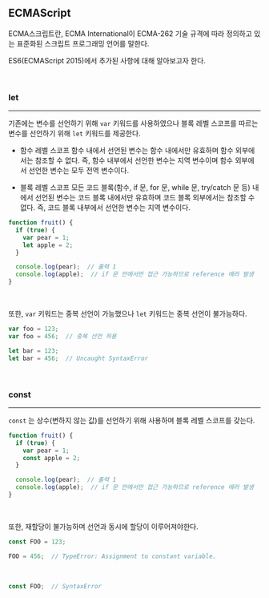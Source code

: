 ## ECMAScript

ECMA스크립트란, ECMA International이 ECMA-262 기술 규격에 따라 정의하고 있는 표준화된 스크립트 프로그래밍 언어를 말한다.

ES6(ECMAScript 2015)에서 추가된 사항에 대해 알아보고자 한다.


<br>

### let
---

기존에는 변수를 선언하기 위해 `var` 키워드를 사용하였으나 블록 레벨 스코프를 따르는 변수를 선언하기 위해 `let` 키워드를 제공한다.

- 함수 레벨 스코프
함수 내에서 선언된 변수는 함수 내에서만 유효하며 함수 외부에서는 참조할 수 없다. 즉, 함수 내부에서 선언한 변수는 지역 변수이며 함수 외부에서 선언한 변수는 모두 전역 변수이다.

- 블록 레벨 스코프
모든 코드 블록(함수, if 문, for 문, while 문, try/catch 문 등) 내에서 선언된 변수는 코드 블록 내에서만 유효하며 코드 블록 외부에서는 참조할 수 없다. 즉, 코드 블록 내부에서 선언한 변수는 지역 변수이다.

```javascript
function fruit() {
  if (true) {
    var pear = 1;
    let apple = 2;
  }

  console.log(pear);  // 출력 1
  console.log(apple);  // if 문 안에서만 접근 가능하므로 reference 에러 발생
}
```

<br>

또한, `var` 키워드는 중복 선언이 가능했으나 `let` 키워드는 중복 선언이 불가능하다.

```javascript
var foo = 123;
var foo = 456;  // 중복 선언 허용

let bar = 123;
let bar = 456;  // Uncaught SyntaxError
```

<br>

### const
---

`const` 는 상수(변하지 않는 값)를 선언하기 위해 사용하며 블록 레벨 스코프를 갖는다.

```javascript
function fruit() {
  if (true) {
    var pear = 1;
    const apple = 2;
  }

  console.log(pear);  // 출력 1
  console.log(apple);  // if 문 안에서만 접근 가능하므로 reference 에러 발생
}
```

<br>

또한, 재할당이 불가능하며 선언과 동시에 할당이 이루어져야한다.

```javascript
const FOO = 123;

FOO = 456;  // TypeError: Assignment to constant variable.
```

<br>

```javascript
const FOO;  // SyntaxError
```


